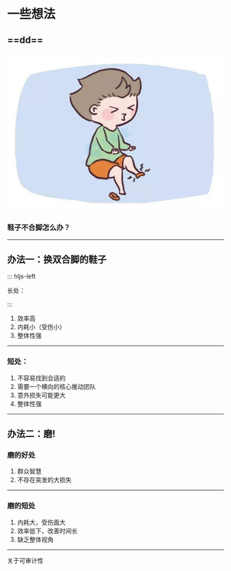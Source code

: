 # 一些想法
==dd==
---
![](1.jpg)
---
### 鞋子不合脚怎么办？

---
办法一：换双合脚的鞋子
---

::: hljs-left

长处：

:::


1. 效率高
2. 内耗小（受伤小）
2. 整体性强
---

### 短处：

1. 不容易找到合适的
2. 需要一个横向的核心推动团队
2. 意外损失可能更大
2. 整体性强
---
办法二：磨!
---
### 磨的好处

1. 群众智慧
2. 不存在突发的大损失
---
### 磨的短处

1. 内耗大，受伤面大
2. 效率低下，改善时间长
3. 缺乏整体视角
---
关于可审计性